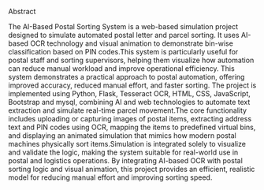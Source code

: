 Abstract

The AI-Based Postal Sorting System is a web-based simulation project designed to simulate automated postal letter and parcel sorting. It uses AI-based OCR technology and visual animation to demonstrate bin-wise classification based on PIN codes.This system is particularly useful for postal staff and sorting supervisors, helping them visualize how automation can reduce manual workload and improve operational efficiency. This system demonstrates a practical approach to postal automation, offering improved accuracy, reduced manual effort, and faster sorting. The project is implemented using Python, Flask, Tesseract OCR, HTML, CSS, JavaScript, Bootstrap and
mysql, combining AI and web technologies to automate text extraction and simulate real-time parcel movement.The core functionality includes uploading or capturing images of postal items, extracting address text and PIN codes using OCR, mapping the items to predefined virtual bins, and displaying an animated simulation that mimics how modern postal machines physically sort items.Simulation is integrated solely to visualize and validate the logic, making the system suitable for real-world use in postal and logistics operations. By integrating AI-based OCR with postal sorting logic and visual animation, this project provides an efficient, realistic model for reducing manual effort and improving sorting speed.

